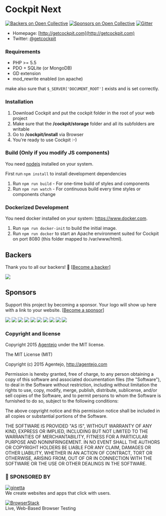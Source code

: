 # Cockpit Next

[![Backers on Open Collective](https://opencollective.com/cockpit/backers/badge.svg)](#backers) [![Sponsors on Open Collective](https://opencollective.com/cockpit/sponsors/badge.svg)](#sponsors) [![Gitter](https://badges.gitter.im/Join%20Chat.svg)](https://gitter.im/aheinze/cockpit)

* Homepage: [http://getcockpit.com](http://getcockpit.com)
* Twitter: [@getcockpit](http://twitter.com/getcockpit)


### Requirements

* PHP >= 5.5
* PDO + SQLite (or MongoDB)
* GD extension
* mod_rewrite enabled (on apache)

make also sure that <code>$_SERVER['DOCUMENT_ROOT']</code> exists and is set correctly.


### Installation

1. Download Cockpit and put the cockpit folder in the root of your web project
2. Make sure that the __/cockpit/storage__ folder and all its subfolders are writable
3. Go to __/cockpit/install__ via Browser
4. You're ready to use Cockpit :-)


### Build (Only if you modify JS components)

You need [nodejs](https://nodejs.org/) installed on your system.

First run `npm install` to install development dependencies

1. Run `npm run build` - For one-time build of styles and components
2. Run `npm run watch` - For continuous build every time styles or components change

### Dockerized Development

You need docker installed on your system: https://www.docker.com.

1. Run `npm run docker-init` to build the initial image.
2. Run `npm run docker` to start an Apache environment suited for Cockpit on port 8080 (this folder mapped to /var/www/html).


## Backers

Thank you to all our backers! 🙏 [[Become a backer](https://opencollective.com/cockpit#backer)]

<a href="https://opencollective.com/cockpit#backers" target="_blank"><img src="https://opencollective.com/cockpit/backers.svg?width=890"></a>


## Sponsors

Support this project by becoming a sponsor. Your logo will show up here with a link to your website. [[Become a sponsor](https://opencollective.com/cockpit#sponsor)]

<a href="https://opencollective.com/cockpit/sponsor/0/website" target="_blank"><img src="https://opencollective.com/cockpit/sponsor/0/avatar.svg"></a>
<a href="https://opencollective.com/cockpit/sponsor/1/website" target="_blank"><img src="https://opencollective.com/cockpit/sponsor/1/avatar.svg"></a>
<a href="https://opencollective.com/cockpit/sponsor/2/website" target="_blank"><img src="https://opencollective.com/cockpit/sponsor/2/avatar.svg"></a>
<a href="https://opencollective.com/cockpit/sponsor/3/website" target="_blank"><img src="https://opencollective.com/cockpit/sponsor/3/avatar.svg"></a>
<a href="https://opencollective.com/cockpit/sponsor/4/website" target="_blank"><img src="https://opencollective.com/cockpit/sponsor/4/avatar.svg"></a>
<a href="https://opencollective.com/cockpit/sponsor/5/website" target="_blank"><img src="https://opencollective.com/cockpit/sponsor/5/avatar.svg"></a>
<a href="https://opencollective.com/cockpit/sponsor/6/website" target="_blank"><img src="https://opencollective.com/cockpit/sponsor/6/avatar.svg"></a>
<a href="https://opencollective.com/cockpit/sponsor/7/website" target="_blank"><img src="https://opencollective.com/cockpit/sponsor/7/avatar.svg"></a>
<a href="https://opencollective.com/cockpit/sponsor/8/website" target="_blank"><img src="https://opencollective.com/cockpit/sponsor/8/avatar.svg"></a>
<a href="https://opencollective.com/cockpit/sponsor/9/website" target="_blank"><img src="https://opencollective.com/cockpit/sponsor/9/avatar.svg"></a>



### Copyright and license

Copyright 2015 [Agentejo](http://www.agentejo.com) under the MIT license.

The MIT License (MIT)

Copyright (c) 2015 Agentejo, http://agentejo.com

Permission is hereby granted, free of charge, to any person obtaining a copy of
this software and associated documentation files (the "Software"), to deal in
the Software without restriction, including without limitation the rights to
use, copy, modify, merge, publish, distribute, sublicense, and/or sell copies of
the Software, and to permit persons to whom the Software is furnished to do so,
subject to the following conditions:

The above copyright notice and this permission notice shall be included in all
copies or substantial portions of the Software.

THE SOFTWARE IS PROVIDED "AS IS", WITHOUT WARRANTY OF ANY KIND, EXPRESS OR
IMPLIED, INCLUDING BUT NOT LIMITED TO THE WARRANTIES OF MERCHANTABILITY, FITNESS
FOR A PARTICULAR PURPOSE AND NONINFRINGEMENT. IN NO EVENT SHALL THE AUTHORS OR
COPYRIGHT HOLDERS BE LIABLE FOR ANY CLAIM, DAMAGES OR OTHER LIABILITY, WHETHER
IN AN ACTION OF CONTRACT, TORT OR OTHERWISE, ARISING FROM, OUT OF OR IN
CONNECTION WITH THE SOFTWARE OR THE USE OR OTHER DEALINGS IN THE SOFTWARE.

### 💐 SPONSORED BY


[![ginetta](https://user-images.githubusercontent.com/321047/29219315-f1594924-7eb7-11e7-9d58-4dcf3f0ad6d6.png)](https://www.ginetta.net)<br>
We create websites and apps that click with users.


[![BrowserStack](https://user-images.githubusercontent.com/355427/27389060-9f716c82-569d-11e7-923c-bd5fe7f1c55a.png)](https://www.browserstack.com)<br>
Live, Web-Based Browser Testing
